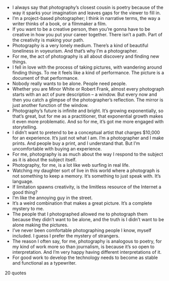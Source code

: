  - I always say that photography’s closest cousin is poetry because of the way it sparks your imagination and leaves gaps for the viewer to fill in.
 - I’m a project-based photographer; I think in narrative terms, the way a writer thinks of a book, or a filmmaker a film.
 - If you want to be a creative person, then you’re gonna have to be creative in how you put your career together. There isn’t a path. Part of the creativity is making your path.
 - Photography is a very lonely medium. There’s a kind of beautiful loneliness in voyeurism. And that’s why I’m a photographer.
 - For me, the act of photography is all about discovery and finding new things.
 - I fell in love with the process of taking pictures, with wandering around finding things. To me it feels like a kind of performance. The picture is a document of that performance.
 - Nobody really wants to be alone. People need people.
 - Whether you are Minor White or Robert Frank, almost every photograph starts with an act of pure description – a window. But every now and then you catch a glimpse of the photographer’s reflection. The mirror is just another function of the window.
 - Photography’s future is infinite and bright. It’s growing exponentially, so that’s great, but for me as a practitioner, that exponential growth makes it even more problematic. And so for me, it’s got me more engaged with storytelling.
 - I didn’t want to pretend to be a conceptual artist that charges $10,000 for an experience. It’s just not what I am. I’m a photographer and I make prints. And people buy a print, and I understand that. But I’m uncomfortable with buying an experience.
 - For me, photography is as much about the way I respond to the subject as it is about the subject itself.
 - Photography, for me, is a lot like web surfing in real life.
 - Watching my daughter sort of live in this world where a photograph is not something to keep a memory. It’s something to just speak with. It’s language.
 - If limitation spawns creativity, is the limitless resource of the Internet a good thing?
 - I’m like the annoying guy in the street.
 - It’s a weird combination that makes a great picture. It’s a complete mystery to me.
 - The people that I photographed allowed me to photograph them because they didn’t want to be alone, and the truth is I didn’t want to be alone making the pictures.
 - I’ve never been comfortable photographing people I know, myself included. I guess I prefer the mystery of strangers.
 - The reason I often say, for me, photography is analogous to poetry, for my kind of work more so than journalism, is because it’s so open to interpretation. And I’m very happy having different interpretations of it.
 - For good work to develop the technology needs to become as stable and functional as a typewriter.

20 quotes